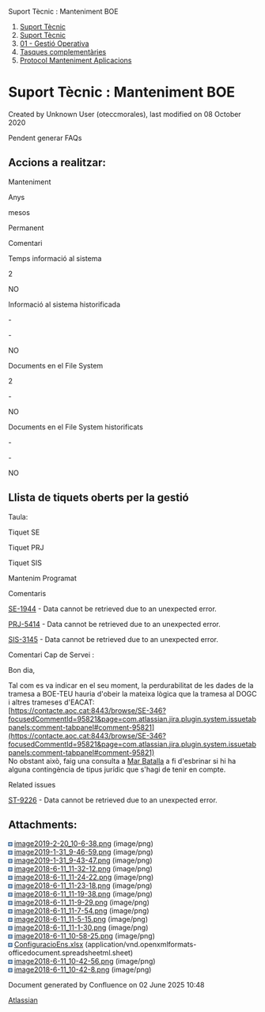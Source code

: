 Suport Tècnic : Manteniment BOE  

1.  [Suport Tècnic](index.html)
2.  [Suport Tècnic](13893782.html)
3.  [01 - Gestió Operativa](26313391.html)
4.  [Tasques complementàries](26313409.html)
5.  [Protocol Manteniment Aplicacions](Protocol-Manteniment-Aplicacions_39911467.html)

Suport Tècnic : Manteniment BOE
===============================

Created by Unknown User (oteccmorales), last modified on 08 October 2020

Pendent generar FAQs

Accions a realitzar:
--------------------

Manteniment

Anys

mesos

Permanent

Comentari

Temps informació al sistema

2

  

NO

  

Informació al sistema historificada

\-

\-

NO

  

Documents en el File System

2

\-

NO

  

Documents en el File System historificats

\-

\-

NO

  

Llista de tiquets oberts per la gestió
--------------------------------------

Taula:

Tiquet SE

Tiquet PRJ

Tiquet SIS

Mantenim Programat

Comentaris

[SE-1944](https://contacte.aoc.cat/browse/SE-1944?src=confmacro) - Data cannot be retrieved due to an unexpected error.

[PRJ-5414](https://contacte.aoc.cat/browse/PRJ-5414?src=confmacro) - Data cannot be retrieved due to an unexpected error.

[SIS-3145](https://contacte.aoc.cat/browse/SIS-3145?src=confmacro) - Data cannot be retrieved due to an unexpected error.

Comentari Cap de Servei : 

Bon dia,

Tal com es va indicar en el seu moment, la perdurabilitat de les dades de la tramesa a BOE-TEU hauria d'obeir la mateixa lògica que la tramesa al DOGC i altres trameses d'EACAT:  
[https://contacte.aoc.cat:8443/browse/SE-346?focusedCommentId=95821&page=com.atlassian.jira.plugin.system.issuetabpanels:comment-tabpanel#comment-95821](https://contacte.aoc.cat:8443/browse/SE-346?focusedCommentId=95821&page=com.atlassian.jira.plugin.system.issuetabpanels:comment-tabpanel#comment-95821)  
No obstant això, faig una consulta a [Mar Batalla](https://contacte.aoc.cat/secure/ViewProfile.jspa?name=mbatalla) a fi d'esbrinar si hi ha alguna contingència de tipus jurídic que s'hagi de tenir en compte.

  

Related issues

[ST-9226](https://contacte.aoc.cat/browse/ST-9226?src=confmacro) - Data cannot be retrieved due to an unexpected error.

  

Attachments:
------------

![](images/icons/bullet_blue.gif) [image2019-2-20\_10-6-38.png](attachments/41517243/41517244.png) (image/png)  
![](images/icons/bullet_blue.gif) [image2019-1-31\_9-46-59.png](attachments/41517243/41517245.png) (image/png)  
![](images/icons/bullet_blue.gif) [image2019-1-31\_9-43-47.png](attachments/41517243/41517246.png) (image/png)  
![](images/icons/bullet_blue.gif) [image2018-6-11\_11-32-12.png](attachments/41517243/41517247.png) (image/png)  
![](images/icons/bullet_blue.gif) [image2018-6-11\_11-24-22.png](attachments/41517243/41517248.png) (image/png)  
![](images/icons/bullet_blue.gif) [image2018-6-11\_11-23-18.png](attachments/41517243/41517249.png) (image/png)  
![](images/icons/bullet_blue.gif) [image2018-6-11\_11-19-38.png](attachments/41517243/41517250.png) (image/png)  
![](images/icons/bullet_blue.gif) [image2018-6-11\_11-9-29.png](attachments/41517243/41517251.png) (image/png)  
![](images/icons/bullet_blue.gif) [image2018-6-11\_11-7-54.png](attachments/41517243/41517252.png) (image/png)  
![](images/icons/bullet_blue.gif) [image2018-6-11\_11-5-15.png](attachments/41517243/41517253.png) (image/png)  
![](images/icons/bullet_blue.gif) [image2018-6-11\_11-1-30.png](attachments/41517243/41517254.png) (image/png)  
![](images/icons/bullet_blue.gif) [image2018-6-11\_10-58-25.png](attachments/41517243/41517255.png) (image/png)  
![](images/icons/bullet_blue.gif) [ConfiguracioEns.xlsx](attachments/41517243/41517256.xlsx) (application/vnd.openxmlformats-officedocument.spreadsheetml.sheet)  
![](images/icons/bullet_blue.gif) [image2018-6-11\_10-42-56.png](attachments/41517243/41517257.png) (image/png)  
![](images/icons/bullet_blue.gif) [image2018-6-11\_10-42-8.png](attachments/41517243/41517258.png) (image/png)  

Document generated by Confluence on 02 June 2025 10:48

[Atlassian](http://www.atlassian.com/)